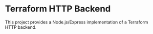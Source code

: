 # Terraform HTTP Backend

This project provides a Node.js/Express implementation of a Terraform HTTP backend.
